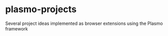 # plasmo-projects
Several project ideas implemented as browser extensions using the Plasmo framework

